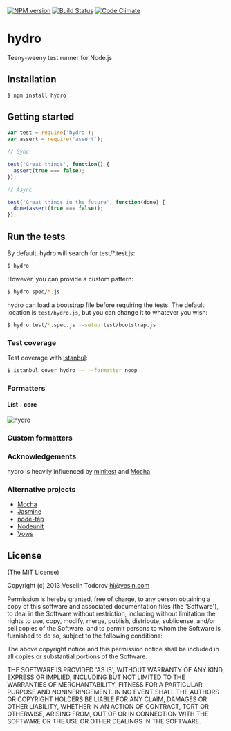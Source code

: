 [![NPM
version](https://badge.fury.io/js/hydro.png)](http://badge.fury.io/js/hydro)
[![Build Status](https://secure.travis-ci.org/hydrojs/hydro.png)](http://travis-ci.org/hydrojs/hydro)
[![Code Climate](https://codeclimate.com/github/hydrojs/hydro.png)](https://codeclimate.com/github/hydrojs/hydro)

# hydro

Teeny-weeny test runner for Node.js

## Installation

```bash
$ npm install hydro
```

## Getting started

```js
var test = require('hydro');
var assert = require('assert');

// Sync

test('Great things', function() {
  assert(true === false);
});

// Async

test('Great things in the future', function(done) {
  done(assert(true === false));
});
```

## Run the tests

By default, hydro will search for test/*.test.js:

```bash
$ hydro
```

However, you can provide a custom pattern:

```bash
$ hydro spec/*.js
```

hydro can load a bootstrap file before requiring the tests. The default
location is `test/hydro.js`, but you can change it to whatever you wish:

```bash
$ hydro test/*.spec.js --setup test/bootstrap.js
```

### Test coverage

Test coverage with [Istanbul](https://github.com/gotwarlost/istanbul):

```bash
$ istanbul cover hydro -- --formatter noop
```

### Formatters

#### List - core

![hydro](http://f.cl.ly/items/1O1Z2o3H180p353u413k/hydro.png)

### Custom formatters

### Acknowledgements

hydro is heavily influenced by [minitest](https://github.com/seattlerb/minitest)
and [Mocha](https://github.com/visionmedia/mocha).

### Alternative projects

- [Mocha](https://github.com/visionmedia/mocha)
- [Jasmine](https://github.com/mhevery/jasmine-node)
- [node-tap](https://github.com/isaacs/node-tap)
- [Nodeunit](https://github.com/caolan/nodeunit)
- [Vows](https://github.com/cloudhead/vows)

## License

(The MIT License)

Copyright (c) 2013 Veselin Todorov <hi@vesln.com>

Permission is hereby granted, free of charge, to any person obtaining
a copy of this software and associated documentation files (the
'Software'), to deal in the Software without restriction, including
without limitation the rights to use, copy, modify, merge, publish,
distribute, sublicense, and/or sell copies of the Software, and to
permit persons to whom the Software is furnished to do so, subject to
the following conditions:

The above copyright notice and this permission notice shall be
included in all copies or substantial portions of the Software.

THE SOFTWARE IS PROVIDED 'AS IS', WITHOUT WARRANTY OF ANY KIND,
EXPRESS OR IMPLIED, INCLUDING BUT NOT LIMITED TO THE WARRANTIES OF
MERCHANTABILITY, FITNESS FOR A PARTICULAR PURPOSE AND NONINFRINGEMENT.
IN NO EVENT SHALL THE AUTHORS OR COPYRIGHT HOLDERS BE LIABLE FOR ANY
CLAIM, DAMAGES OR OTHER LIABILITY, WHETHER IN AN ACTION OF CONTRACT,
TORT OR OTHERWISE, ARISING FROM, OUT OF OR IN CONNECTION WITH THE
SOFTWARE OR THE USE OR OTHER DEALINGS IN THE SOFTWARE.
